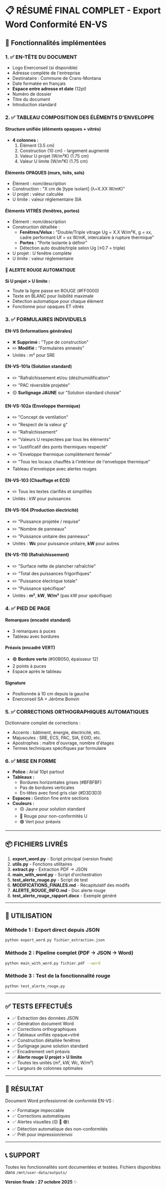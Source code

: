 # 📋 RÉSUMÉ FINAL COMPLET - Export Word Conformité EN-VS

## 🎯 Fonctionnalités implémentées

### 1. ✅ EN-TÊTE DU DOCUMENT
- Logo Enerconseil (si disponible)
- Adresse complète de l'entreprise
- Destinataire : Commune de Crans-Montana
- Date formatée en français
- **Espace entre adresse et date** (12pt)
- Numéro de dossier
- Titre du document
- Introduction standard

### 2. ✅ TABLEAU COMPOSITION DES ÉLÉMENTS D'ENVELOPPE

#### Structure unifiée (éléments opaques + vitrés)
- **4 colonnes :**
  1. Élément (3.5 cm)
  2. Construction (10 cm) - largement augmenté
  3. Valeur U projet (W/m²K) (1.75 cm)
  4. Valeur U limite (W/m²K) (1.75 cm)

#### Éléments OPAQUES (murs, toits, sols)
- Élément : nom/description
- Construction : "X cm de [type isolant] (λ=X.XX W/mK)"
- U projet : valeur calculée
- U limite : valeur réglementaire SIA

#### Éléments VITRÉS (fenêtres, portes)
- Élément : nom/description
- Construction détaillée :
  * **Fenêtres/Velux :** "Double/Triple vitrage Ug = X.X W/m²K, g = xx, cadre performant Uf = xx W/mK, intercalaire à rupture thermique"
  * **Portes :** "Porte isolante à définir"
  * Détection auto double/triple selon Ug (≤0.7 = triple)
- U projet : U fenêtre complète
- U limite : valeur réglementaire

#### 🔴 ALERTE ROUGE AUTOMATIQUE
**Si U projet > U limite :**
- Toute la ligne passe en ROUGE (#FF0000)
- Texte en BLANC pour lisibilité maximale
- Détection automatique pour chaque élément
- Fonctionne pour opaques ET vitrés

### 3. ✅ FORMULAIRES INDIVIDUELS

#### EN-VS (Informations générales)
- ❌ **Supprimé :** "Type de construction"
- ✏️ **Modifié :** "Formulaires annexés"
- Unités : m² pour SRE

#### EN-VS-101a (Solution standard)
- ✏️ "Rafraîchissement et/ou (dés)humidification"
- ✏️ "PAC réversible projetée"
- 🟡 **Surlignage JAUNE** sur "Solution standard choisie"

#### EN-VS-102a (Enveloppe thermique)
- ✏️ "Concept de ventilation"
- ✏️ "Respect de la valeur g"
- ✏️ "Rafraîchissement"
- ✏️ "Valeurs U respectées par tous les éléments"
- ✏️ "Justificatif des ponts thermiques respecté"
- ✏️ "Enveloppe thermique complètement fermée"
- ✏️ "Tous les locaux chauffés à l'intérieur de l'enveloppe thermique"
- Tableau d'enveloppe avec alertes rouges

#### EN-VS-103 (Chauffage et ECS)
- ✏️ Tous les textes clarifiés et simplifiés
- Unités : kW pour puissances

#### EN-VS-104 (Production électricité)
- ✏️ "Puissance projetée / requise"
- ✏️ "Nombre de panneaux"
- ✏️ "Puissance unitaire des panneaux"
- Unités : **Wc** pour puissance unitaire, **kW** pour autres

#### EN-VS-110 (Rafraîchissement)
- ✏️ "Surface nette de plancher rafraîchie"
- ✏️ "Total des puissances frigorifiques"
- ✏️ "Puissance électrique totale"
- ✏️ "Puissance spécifique"
- Unités : **m²**, **kW**, **W/m²** (pas kW pour spécifique)

### 4. ✅ PIED DE PAGE

#### Remarques (encadré standard)
- 3 remarques à puces
- Tableau avec bordures

#### Préavis (encadré VERT)
- 🟢 **Bordure verte** (#00B050, épaisseur 12)
- 2 points à puces
- Espace après le tableau

#### Signature
- Positionnée à 10 cm depuis la gauche
- Enerconseil SA + Jérôme Bonvin

### 5. ✅ CORRECTIONS ORTHOGRAPHIQUES AUTOMATIQUES

Dictionnaire complet de corrections :
- Accents : bâtiment, énergie, électricité, etc.
- Majuscules : SRE, ECS, PAC, SIA, EGID, etc.
- Apostrophes : maître d'ouvrage, nombre d'étages
- Termes techniques spécifiques par formulaire

### 6. ✅ MISE EN FORME

- **Police :** Arial 10pt partout
- **Tableaux :**
  * Bordures horizontales grises (#BFBFBF)
  * Pas de bordures verticales
  * En-têtes avec fond gris clair (#D3D3D3)
- **Espaces :** Gestion fine entre sections
- **Couleurs :**
  * 🟡 Jaune pour solution standard
  * 🔴 Rouge pour non-conformités U
  * 🟢 Vert pour préavis

---

## 📦 FICHIERS LIVRÉS

1. **export_word.py** - Script principal (version finale)
2. **utils.py** - Fonctions utilitaires
3. **extract.py** - Extraction PDF → JSON
4. **main_with_word.py** - Script d'orchestration
5. **test_alerte_rouge.py** - Script de test
6. **MODIFICATIONS_FINALES.md** - Récapitulatif des modifs
7. **ALERTE_ROUGE_INFO.md** - Doc alerte rouge
8. **test_alerte_rouge_rapport.docx** - Exemple généré

---

## 🚀 UTILISATION

### Méthode 1 : Export direct depuis JSON
```bash
python export_word.py fichier_extraction.json
```

### Méthode 2 : Pipeline complet (PDF → JSON → Word)
```bash
python main_with_word.py fichier.pdf --word
```

### Méthode 3 : Test de la fonctionnalité rouge
```bash
python test_alerte_rouge.py
```

---

## ✅ TESTS EFFECTUÉS

- ✅ Extraction des données JSON
- ✅ Génération document Word
- ✅ Corrections orthographiques
- ✅ Tableaux unifiés opaque+vitré
- ✅ Construction détaillée fenêtres
- ✅ Surlignage jaune solution standard
- ✅ Encadrement vert préavis
- ✅ **Alerte rouge U projet > U limite**
- ✅ Toutes les unités (m², kW, Wc, W/m²)
- ✅ Largeurs de colonnes optimales

---

## 🎯 RÉSULTAT

Document Word professionnel de conformité EN-VS :
- ✅ Formatage impeccable
- ✅ Corrections automatiques
- ✅ Alertes visuelles (🟡 🔴 🟢)
- ✅ Détection automatique des non-conformités
- ✅ Prêt pour impression/envoi

---

## 📞 SUPPORT

Toutes les fonctionnalités sont documentées et testées.
Fichiers disponibles dans `/mnt/user-data/outputs/`

**Version finale : 27 octobre 2025** ✨
